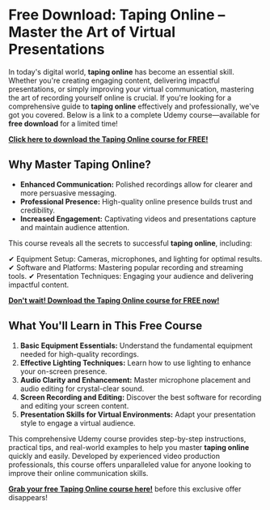 # Free Download: Taping Online – Master the Art of Virtual Presentations

In today's digital world, **taping online** has become an essential skill. Whether you're creating engaging content, delivering impactful presentations, or simply improving your virtual communication, mastering the art of recording yourself online is crucial. If you're looking for a comprehensive guide to **taping online** effectively and professionally, we've got you covered. Below is a link to a complete Udemy course—available for **free download** for a limited time!

[**Click here to download the Taping Online course for FREE!**](https://udemywork.com/taping-online)

## Why Master Taping Online?

*   **Enhanced Communication:** Polished recordings allow for clearer and more persuasive messaging.
*   **Professional Presence:** High-quality online presence builds trust and credibility.
*   **Increased Engagement:** Captivating videos and presentations capture and maintain audience attention.

This course reveals all the secrets to successful **taping online**, including:

✔ Equipment Setup: Cameras, microphones, and lighting for optimal results.
✔ Software and Platforms: Mastering popular recording and streaming tools.
✔ Presentation Techniques: Engaging your audience and delivering impactful content.

[**Don't wait! Download the Taping Online course for FREE now!**](https://udemywork.com/taping-online)

## What You'll Learn in This Free Course

1.  **Basic Equipment Essentials:** Understand the fundamental equipment needed for high-quality recordings.
2.  **Effective Lighting Techniques:** Learn how to use lighting to enhance your on-screen presence.
3.  **Audio Clarity and Enhancement:** Master microphone placement and audio editing for crystal-clear sound.
4.  **Screen Recording and Editing:** Discover the best software for recording and editing your screen content.
5.  **Presentation Skills for Virtual Environments:** Adapt your presentation style to engage a virtual audience.

This comprehensive Udemy course provides step-by-step instructions, practical tips, and real-world examples to help you master **taping online** quickly and easily. Developed by experienced video production professionals, this course offers unparalleled value for anyone looking to improve their online communication skills.

**[Grab your free Taping Online course here!](https://udemywork.com/taping-online)** before this exclusive offer disappears!
